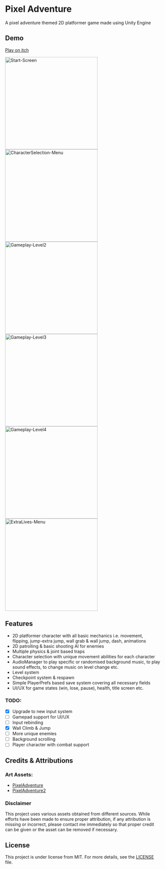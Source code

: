 # Pixel Adventure

A pixel adventure themed 2D platformer game made using Unity Engine

## Demo

[Play on itch](https://mockjoke.itch.io/pixel-adventure)

<img src="README-Resources/Start-Screen.png" alt="Start-Screen" width="300px">
<img src="README-Resources/CharacterSelection-Menu.png" alt="CharacterSelection-Menu" width="300px">
<img src="README-Resources/Gameplay-Level2.png" alt="Gameplay-Level2" width="300px">
<img src="README-Resources/Gameplay-Level3.png" alt="Gameplay-Level3" width="300px">
<img src="README-Resources/Gameplay-Level4.png" alt="Gameplay-Level4" width="300px">
<img src="README-Resources/ExtraLives-Menu.png" alt="ExtraLives-Menu" width="300px">

## Features

- 2D platformer character with all basic mechanics i.e. movement, flipping, jump-extra jump, wall grab & wall jump, dash, animations
- 2D patrolling & basic shooting AI for enemies
- Multiple physics & joint based traps
- Character selection with unique movement abilities for each character
- AudioManager to play specific or randomised background music, to play sound effects, to change music on level change etc.
- Level system
- Checkpoint system & respawn
- Simple PlayerPrefs based save system covering all necessary fields
- UI/UX for game states (win, lose, pause), health, title screen etc.

### TODO:

- [x] Upgrade to new input system
- [ ] Gamepad support for UI/UX 
- [ ] Input rebinding
- [x] Wall Climb & Jump
- [ ] More unique enemies
- [ ] Background scrolling
- [ ] Player character with combat support

## Credits & Attributions

### Art Assets:

- [PixelAdventure](https://pixelfrog-assets.itch.io/pixel-adventure-1)
- [PixelAdventure2](https://pixelfrog-assets.itch.io/pixel-adventure-1)

### Disclaimer

This project uses various assets obtained from different sources. While efforts have been made to ensure proper attribution, if any attribution is missing or incorrect, please contact me immediately so that proper credit can be given or the asset can be removed if necessary.

## License

This project is under license from MIT. For more details, see the [LICENSE](LICENSE) file.

